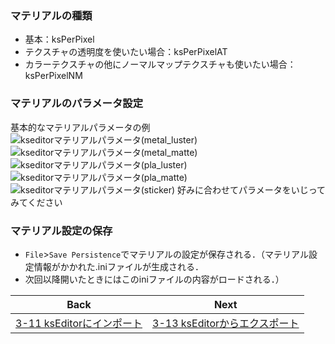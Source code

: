 ### マテリアルの種類
- 基本：ksPerPixel  
- テクスチャの透明度を使いたい場合：ksPerPixelAT  
- カラーテクスチャの他にノーマルマップテクスチャも使いたい場合：ksPerPixelNM  

### マテリアルのパラメータ設定
基本的なマテリアルパラメータの例
![kseditorマテリアルパラメータ(metal_luster)](https://user-images.githubusercontent.com/81402033/142767352-4d1bc4f7-e8e7-4b23-aaf3-ff60739bfd94.png)
![kseditorマテリアルパラメータ(metal_matte)](https://user-images.githubusercontent.com/81402033/142767354-27b5e2d6-8f76-485c-8209-633f1c07a83f.png)
![kseditorマテリアルパラメータ(pla_luster)](https://user-images.githubusercontent.com/81402033/142767358-a5e5fbed-0106-4bf8-9a57-af129a29f9c8.png)
![kseditorマテリアルパラメータ(pla_matte)](https://user-images.githubusercontent.com/81402033/142767361-f22976dc-0cf9-438e-940f-49c17c3dd54f.png)
![kseditorマテリアルパラメータ(sticker)](https://user-images.githubusercontent.com/81402033/142767413-fceee5ba-56cb-4c29-ba55-8f2954e64379.png)
好みに合わせてパラメータをいじってみてください


### マテリアル設定の保存
- `File`>`Save Persistence`でマテリアルの設定が保存される．（マテリアル設定情報がかかれた.iniファイルが生成される．
- 次回以降開いたときにはこのiniファイルの内容がロードされる．）

| Back | Next |
|:---:|:---:|
| [3-11 ksEditorにインポート](https://github.com/JSAE-ARCHIVES/MOD-Tutorial/blob/main/3%E7%AB%A0%203D%E3%83%A2%E3%83%87%E3%83%AB%E3%81%AE%E4%BD%9C%E6%88%90/3-11%20ksEditor%E3%81%AB%E3%82%A4%E3%83%B3%E3%83%9D%E3%83%BC%E3%83%88.md) | [3-13 ksEditorからエクスポート](https://github.com/JSAE-ARCHIVES/MOD-Tutorial/blob/main/3%E7%AB%A0%203D%E3%83%A2%E3%83%87%E3%83%AB%E3%81%AE%E4%BD%9C%E6%88%90/3-13%20ksEditor%E3%81%8B%E3%82%89%E3%82%A8%E3%82%AF%E3%82%B9%E3%83%9D%E3%83%BC%E3%83%88.md) |
